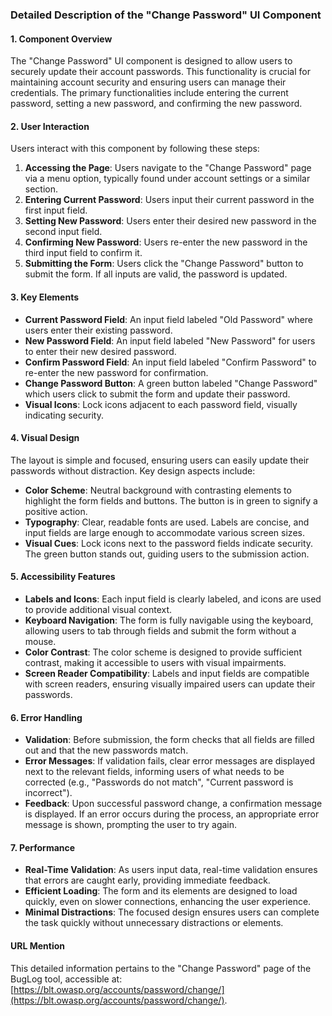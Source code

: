 ### Detailed Description of the "Change Password" UI Component

#### 1. **Component Overview**
The "Change Password" UI component is designed to allow users to securely update their account passwords. This functionality is crucial for maintaining account security and ensuring users can manage their credentials. The primary functionalities include entering the current password, setting a new password, and confirming the new password.

#### 2. **User Interaction**
Users interact with this component by following these steps:
1. **Accessing the Page**: Users navigate to the "Change Password" page via a menu option, typically found under account settings or a similar section.
2. **Entering Current Password**: Users input their current password in the first input field.
3. **Setting New Password**: Users enter their desired new password in the second input field.
4. **Confirming New Password**: Users re-enter the new password in the third input field to confirm it.
5. **Submitting the Form**: Users click the "Change Password" button to submit the form. If all inputs are valid, the password is updated.

#### 3. **Key Elements**
- **Current Password Field**: An input field labeled "Old Password" where users enter their existing password.
- **New Password Field**: An input field labeled "New Password" for users to enter their new desired password.
- **Confirm Password Field**: An input field labeled "Confirm Password" to re-enter the new password for confirmation.
- **Change Password Button**: A green button labeled "Change Password" which users click to submit the form and update their password.
- **Visual Icons**: Lock icons adjacent to each password field, visually indicating security.

#### 4. **Visual Design**
The layout is simple and focused, ensuring users can easily update their passwords without distraction. Key design aspects include:
- **Color Scheme**: Neutral background with contrasting elements to highlight the form fields and buttons. The button is in green to signify a positive action.
- **Typography**: Clear, readable fonts are used. Labels are concise, and input fields are large enough to accommodate various screen sizes.
- **Visual Cues**: Lock icons next to the password fields indicate security. The green button stands out, guiding users to the submission action.

#### 5. **Accessibility Features**
- **Labels and Icons**: Each input field is clearly labeled, and icons are used to provide additional visual context.
- **Keyboard Navigation**: The form is fully navigable using the keyboard, allowing users to tab through fields and submit the form without a mouse.
- **Color Contrast**: The color scheme is designed to provide sufficient contrast, making it accessible to users with visual impairments.
- **Screen Reader Compatibility**: Labels and input fields are compatible with screen readers, ensuring visually impaired users can update their passwords.

#### 6. **Error Handling**
- **Validation**: Before submission, the form checks that all fields are filled out and that the new passwords match.
- **Error Messages**: If validation fails, clear error messages are displayed next to the relevant fields, informing users of what needs to be corrected (e.g., "Passwords do not match", "Current password is incorrect").
- **Feedback**: Upon successful password change, a confirmation message is displayed. If an error occurs during the process, an appropriate error message is shown, prompting the user to try again.

#### 7. **Performance**
- **Real-Time Validation**: As users input data, real-time validation ensures that errors are caught early, providing immediate feedback.
- **Efficient Loading**: The form and its elements are designed to load quickly, even on slower connections, enhancing the user experience.
- **Minimal Distractions**: The focused design ensures users can complete the task quickly without unnecessary distractions or elements.

#### URL Mention
This detailed information pertains to the "Change Password" page of the BugLog tool, accessible at: [https://blt.owasp.org/accounts/password/change/](https://blt.owasp.org/accounts/password/change/).